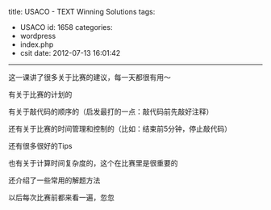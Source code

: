 title: USACO - TEXT Winning Solutions
tags:
  - USACO
id: 1658
categories:
  - wordpress
  - index.php
  - csit
date: 2012-07-13 16:01:42
---

这一课讲了很多关于比赛的建议，每一天都很有用～

有关于比赛的计划的<!--more-->

有关于敲代码的顺序的（启发最打的一点：敲代码前先敲好注释）

还有关于比赛的时间管理和控制的（比如：结束前5分钟，停止敲代码）

还有很多很好的Tips

也有关于计算时间复杂度的，这个在比赛里是很重要的

还介绍了一些常用的解题方法

以后每次比赛前都来看一遍，忽忽
